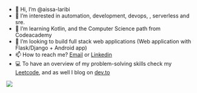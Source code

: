 - 👋 Hi, I’m @aissa-laribi
- 👀 I’m interested in automation, development, devops, , serverless and sre.
- 🌱 I’m learning Kotlin, and the Computer Science path from Codeacademy  
- 💞️ I’m looking to build full stack web applications (Web application with Flask/Django + Android app)
- 📫 How to reach me? [Email](aissa2retour@gmail.com) or [Linkedin](https://www.linkedin.com/in/aissa-laribi-3704b8162/)
- :computer: To have an overview of my problem-solving skills check my [Leetcode]( https://leetcode.com/aissa-laribi/), and as well I blog on [dev.to](https://dev.to/aissalaribi)
<!---
aissa-laribi/aissa-laribi is a ✨ special ✨ repository because its `README.md` (this file) appears on your GitHub profile.
You can click the Preview link to take a look at your changes.
--->
![](https://komarev.com/ghpvc/?username=aissa-laribi)
